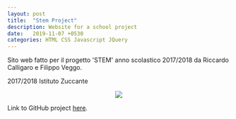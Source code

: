 ```yaml
---
layout: post
title:  "Stem Project"
description: Website for a school project
date:   2019-11-07 +0530
categories: HTML CSS Javascript JQuery
---
```


Sito web fatto per il progetto 'STEM' anno scolastico 2017/2018 da Riccardo Calligaro e Filippo Veggo.

2017/2018 Istituto Zuccante

<div align="center"><img src="https://i.imgur.com/fyuKV43.png"></div>

Link to GitHub project [here][Link-GitHub].

[Link-GitHub]: https://github.com/filippoveggo/ProgettoSitoStem
